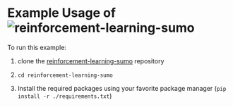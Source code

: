 # Example Usage of ![reinforcement-learning-sumo](https://github.com/mschrader15/reinforcement-learning-sumo)

To run this example:

1. clone the [reinforcement-learning-sumo](https://github.com/mschrader15/reinforcement-learning-sumo) repository

3. `cd reinforcement-learning-sumo`

2. Install the required packages using your favorite package manager (`pip install -r ./requirements.txt`)

